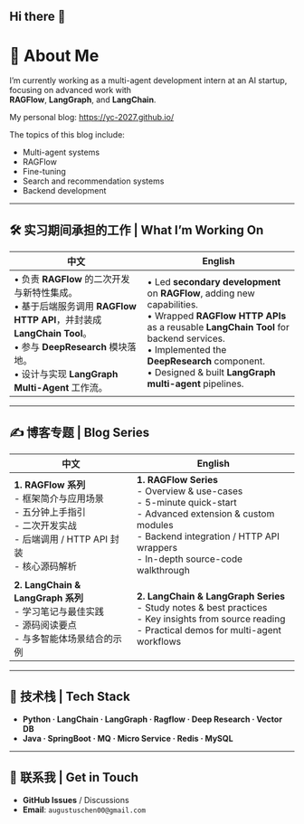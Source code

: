## Hi there 👋

<!--
**Omari-00/Omari-00** is a ✨ _special_ ✨ repository because its `README.md` (this file) appears on your GitHub profile.

Here are some ideas to get you started:

- 🔭 I’m currently working on ...
- 🌱 I’m currently learning ...
- 👯 I’m looking to collaborate on ...
- 🤔 I’m looking for help with ...
- 💬 Ask me about ...
- 📫 How to reach me: ...
- 😄 Pronouns: ...
- ⚡ Fun fact: ...
-->

<!-- README.md -->

# 🌟 About Me
I’m currently working as a multi-agent development intern at an AI startup, focusing on advanced work with  
**RAGFlow**, **LangGraph**, and **LangChain**.

My personal blog: https://yc-2027.github.io/ 

The topics of this blog include:
* Multi-agent systems
* RAGFlow  
* Fine-tuning
* Search and recommendation systems
* Backend development

---

## 🛠️  实习期间承担的工作 | What I’m Working On

| 中文 | English |
| --- | --- |
| • 负责 **RAGFlow** 的二次开发与新特性集成。<br/>• 基于后端服务调用 **RAGFlow HTTP API**，并封装成 **LangChain Tool**。<br/>• 参与 **DeepResearch** 模块落地。<br/>• 设计与实现 **LangGraph Multi-Agent** 工作流。 | • Led **secondary development** on **RAGFlow**, adding new capabilities.<br/>• Wrapped **RAGFlow HTTP APIs** as a reusable **LangChain Tool** for backend services.<br/>• Implemented the **DeepResearch** component.<br/>• Designed & built **LangGraph multi-agent** pipelines. |

---

## ✍️ 博客专题 | Blog Series

| 中文 | English |
| --- | --- |
| **1. RAGFlow 系列**<br/>- 框架简介与应用场景<br/>- 五分钟上手指引<br/>- 二次开发实战<br/>- 后端调用 / HTTP API 封装<br/>- 核心源码解析 | **1. RAGFlow Series**<br/>- Overview & use-cases<br/>- 5-minute quick-start<br/>- Advanced extension & custom modules<br/>- Backend integration / HTTP API wrappers<br/>- In-depth source-code walkthrough |
| **2. LangChain & LangGraph 系列**<br/>- 学习笔记与最佳实践<br/>- 源码阅读要点<br/>- 与多智能体场景结合的示例 | **2. LangChain & LangGraph Series**<br/>- Study notes & best practices<br/>- Key insights from source reading<br/>- Practical demos for multi-agent workflows |

---

## 🚀 技术栈 | Tech Stack

- **Python · LangChain · LangGraph · Ragflow · Deep Research · Vector DB**
- **Java · SpringBoot · MQ · Micro Service · Redis · MySQL**

---

## 🤝 联系我 | Get in Touch
- **GitHub Issues** / Discussions  
- **Email**: `augustuschen00@gmail.com`
